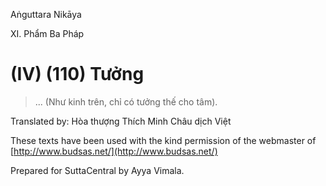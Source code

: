 Aṅguttara Nikāya

XI. Phẩm Ba Pháp

# (IV) (110) Tưởng

> ... (Như kinh trên, chỉ có tưởng thế cho tâm).

Translated by: Hòa thượng Thích Minh Châu dịch Việt

These texts have been used with the kind permission of the webmaster of [http://www.budsas.net/](http://www.budsas.net/)

Prepared for SuttaCentral by Ayya Vimala.
